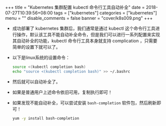 +++
title = "Kubernetes 集群配置 kubectl 命令行工具自动补全"
date = 2018-07-27T10:39:56+08:00
tags = ["kubernetes"]
categories = ["kubernetes"]
menu = ""
disable_comments = false
banner = "cover/k8s009.png"
+++
- 成功部署了 kubernetes 集群后，我们通常是通过 kubectl 这个命令行工具进行操作，默认该工具不能自动补全命令，但是我们可以进行一系列配置来实现其自动补全的功能，kubectl 命令行工具本身就支持 complication ，只需要简单的设置下就可以了。

- 以下是linux系统的设置命令：
  
    ```bash
    source <(kubectl completion bash)
    echo "source <(kubectl completion bash)" >> ~/.bashrc
    ```
- 然后就可以自动补全了。
- 如果是普通用户上述命令依旧可用，复制执行即可！
- 如果发现不能自动补全，可以尝试安装 `bash-completion` 软件包，然后刷新即可！
  
    ```bash
    yum -y install bash-completion
    ```